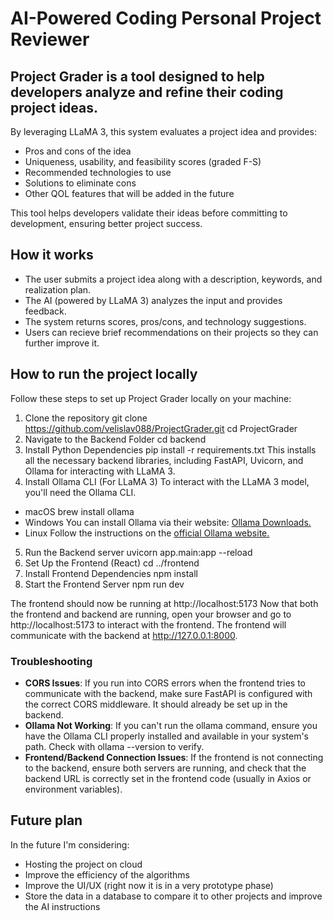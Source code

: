 # AI-Powered Coding Personal Project Reviewer

## Project Grader is a tool designed to help developers analyze and refine their coding project ideas.

By leveraging LLaMA 3, this system evaluates a project idea and provides:

* Pros and cons of the idea
* Uniqueness, usability, and feasibility scores (graded F-S)
* Recommended technologies to use
* Solutions to eliminate cons
* Other QOL features that will be added in the future

This tool helps developers validate their ideas before committing to development, ensuring better project success.

## How it works

* The user submits a project idea along with a description, keywords, and realization plan.
* The AI (powered by LLaMA 3) analyzes the input and provides feedback.
* The system returns scores, pros/cons, and technology suggestions.
* Users can recieve brief recommendations on their projects so they can further improve it.

## How to run the project locally
Follow these steps to set up Project Grader locally on your machine:

1. Clone the repository
git clone https://github.com/velislav088/ProjectGrader.git
cd ProjectGrader
2. Navigate to the Backend Folder
cd backend
3. Install Python Dependencies
pip install -r requirements.txt
This installs all the necessary backend libraries, including FastAPI, Uvicorn, and Ollama for interacting with LLaMA 3.
4. Install Ollama CLI (For LLaMA 3)
To interact with the LLaMA 3 model, you'll need the Ollama CLI.
* macOS
brew install ollama
* Windows
You can install Ollama via their website: [Ollama Downloads.](https://ollama.com/download)
* Linux
Follow the instructions on the [official Ollama website.](https://ollama.com/download)
5. Run the Backend server
uvicorn app.main:app --reload
6. Set Up the Frontend (React)
cd ../frontend
7. Install Frontend Dependencies
npm install
8. Start the Frontend Server
npm run dev

The frontend should now be running at http://localhost:5173
Now that both the frontend and backend are running, open your browser and go to http://localhost:5173 to interact with the frontend.
The frontend will communicate with the backend at http://127.0.0.1:8000.

### Troubleshooting
* **CORS Issues**: If you run into CORS errors when the frontend tries to communicate with the backend, make sure FastAPI is configured with the correct CORS middleware. It should already be set up in the backend.
* **Ollama Not Working**: If you can't run the ollama command, ensure you have the Ollama CLI properly installed and available in your system's path. Check with ollama --version to verify.
* **Frontend/Backend Connection Issues**: If the frontend is not connecting to the backend, ensure both servers are running, and check that the backend URL is correctly set in the frontend code (usually in Axios or environment variables).

## Future plan
In the future I'm considering:
* Hosting the project on cloud
* Improve the efficiency of the algorithms
* Improve the UI/UX (right now it is in a very prototype phase)
* Store the data in a database to compare it to other projects and improve the AI instructions
